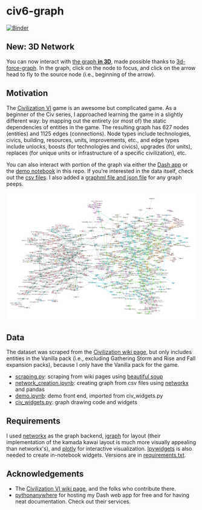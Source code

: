 # civ6-graph

[![Binder](https://mybinder.org/badge_logo.svg)](https://mybinder.org/v2/gh/LKchemposer/civ6-graph/HEAD)

## New: 3D Network

You can now interact with [the graph **in 3D**](https://lkchemposer.github.io/civ6-graph/index.html), made possible thanks to [3d-force-graph](https://github.com/vasturiano/3d-force-graph). In the graph, click on the node to focus, and click on the arrow head to fly to the source node (i.e., beginning of the arrow).

## Motivation

The [Civilization VI](https://civilization.com/) game is an awesome but complicated game. As a beginner of the Civ series, I approached learning the game in a slightly different way: by mapping out the entirety (or most of) the static dependencies of entities in the game. The resulting graph has 627 nodes (entities) and 1125 edges (connections). Node types include technologies, civics, building, resources, units, improvements, etc., and edge types include unlocks, boosts (for technologies and civics), upgrades (for units), replaces (for unique units or infrastructure of a specific civilization), etc.

You can also interact with portion of the graph via either the [Dash app](http://lkchemposer.pythonanywhere.com/) or the [demo notebook](https://mybinder.org/v2/gh/LKchemposer/civ6-graph/32fdcd2c5a0be17af49faa3d83c971d6472f257e?filepath=src%2Fdemo.ipynb) in this repo. If you're interested in the data itself, check out the [csv files](./data/csv/). I also added a [graphml file and json file](./data/graph) for any graph peeps.

![Gephi graph](./civ.png)

## Data

The dataset was scraped from the [Civilization wiki page](https://civilization.fandom.com/wiki/Civilization_Games_Wiki), but only includes entities in the Vanilla pack (i.e., excluding Gathering Storm and Rise and Fall expansion packs), because I only have the Vanilla pack for the game.

* [scraping.py](./src/scraping.py): scraping from wiki pages using [beautiful soup](https://www.crummy.com/software/BeautifulSoup/bs4/doc/)
* [network_creation.ipynb](./src/network_creation.ipynb): creating graph from csv files using [networkx](https://networkx.org/) and pandas
* [demo.ipynb](./src/demo.ipynb): demo front end, imported from civ_widgets.py
* [civ_widgets.py](./src/civ_widgets.py): graph drawing code and widgets

## Requirements

I used [networkx](https://networkx.org/) as the graph backend, [igraph](https://igraph.org/python/) for layout (their implementation of the kamada kawai layout is much more visually appealing than networkx's), and [plotly](https://plotly.com/) for interactive visualization. [Ipywidgets](https://ipywidgets.readthedocs.io/en/stable/) is also needed to create in-notebook widgets. Versions are in [requirements.txt](./requirements.txt).

## Acknowledgements

* The [Civilization VI wiki page](https://civilization.fandom.com/wiki/Civilization_Games_Wiki), and the folks who contribute there.
* [pythonanywhere](https://www.pythonanywhere.com/) for hosting my Dash web app for free and for having neat documentation. Check out their services.
